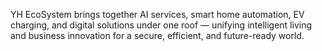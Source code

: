 YH EcoSystem brings together AI services, smart home automation, EV charging, and digital solutions under one roof — unifying intelligent living and business innovation for a secure, efficient, and future-ready world.
